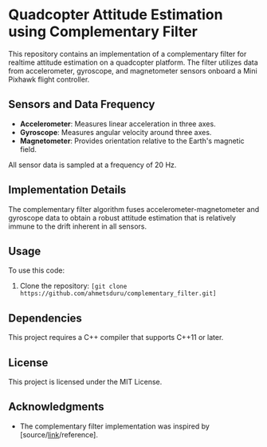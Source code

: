 # Quadcopter Attitude Estimation using Complementary Filter

This repository contains an implementation of a complementary filter for realtime attitude estimation on a quadcopter platform. The filter utilizes data from accelerometer, gyroscope, and magnetometer sensors onboard a Mini Pixhawk flight controller. 

## Sensors and Data Frequency
- **Accelerometer**: Measures linear acceleration in three axes.
- **Gyroscope**: Measures angular velocity around three axes.
- **Magnetometer**: Provides orientation relative to the Earth's magnetic field.

All sensor data is sampled at a frequency of 20 Hz.

## Implementation Details
The complementary filter algorithm fuses accelerometer-magnetometer and gyroscope data to obtain a robust attitude estimation that is relatively immune to the drift inherent in all sensors.

## Usage
To use this code:
1. Clone the repository: `[git clone https://github.com/ahmetsduru/complementary_filter.git]`

## Dependencies
This project requires a C++ compiler that supports C++11 or later.

## License
This project is licensed under the MIT License.

## Acknowledgments
- The complementary filter implementation was inspired by [source/[link](https://ahrs.readthedocs.io/en/latest/filters/complementary.html)/reference].
